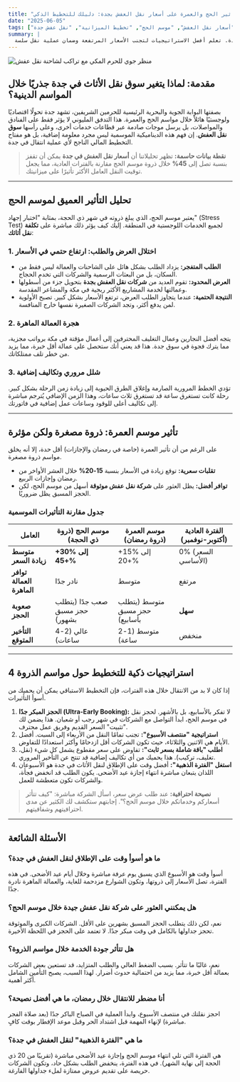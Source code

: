 ```yaml
---
title: "تأثير الحج والعمرة على أسعار نقل العفش بجدة: دليلك للتخطيط الذكي"
date: "2025-06-05"
tags: ["أسعار نقل العفش", "موسم الحج", "تخطيط الميزانية", "نقل عفش جدة"]
summary: |
  تحليل معمق لكيفية تأثير مواسم الحج والعمرة على تكلفة وتوافر خدمات نقل العفش في جدة. تعلم أفضل الاستراتيجيات لتجنب الأسعار المرتفعة وضمان عملية نقل سلسة.
---
```


![منظر جوي للحرم المكي مع تراكب لشاحنة نقل عفش](/images/saudi_house_moving_1.jpg)

## مقدمة: لماذا يتغير سوق نقل الأثاث في جدة جذريًا خلال المواسم الدينية؟

بصفتها البوابة الجوية والبحرية الرئيسية للحرمين الشريفين، تشهد جدة تحولًا اقتصاديًا ولوجستيًا هائلاً خلال مواسم الحج والعمرة. هذا التدفق المليوني لا يؤثر فقط على الفنادق والمواصلات، بل يرسل موجات صادمة عبر قطاعات خدمات أخرى، وعلى رأسها **سوق نقل العفش**. إن فهم هذه الديناميكية الموسمية ليس مجرد معلومة إضافية، بل هو مفتاح التخطيط المالي الناجح لأي عملية انتقال في جدة.

> **نقطة بيانات حاسمة:** تظهر تحليلاتنا أن **أسعار نقل العفش في جدة** يمكن أن تقفز بنسبة تصل إلى **45%** خلال ذروة موسم الحج مقارنة بالفترات العادية، مما يجعل توقيت النقل العامل الأكثر تأثيرًا على ميزانيتك.

---

## تحليل التأثير العميق لموسم الحج

يعتبر موسم الحج، الذي يبلغ ذروته في شهر ذي الحجة، بمثابة "اختبار إجهاد" (Stress Test) لجميع الخدمات اللوجستية في المنطقة. إليك كيف يؤثر ذلك مباشرة على **تكلفة نقل أثاثك**:

### 1. اختلال العرض والطلب: ارتفاع حتمي في الأسعار

*   **الطلب المتفجر:** يزداد الطلب بشكل هائل على الشاحنات والعمالة ليس فقط من السكان، بل من البعثات الرسمية والشركات التي تخدم الحجاج.
*   **العرض المحدود:** تقوم العديد من **شركات نقل العفش بجدة** بتحويل جزء من أسطولها وعمالتها لخدمة المشاريع الأكثر ربحية في مكة والمشاعر المقدسة.
*   **النتيجة الحتمية:** عندما يتجاوز الطلب العرض، ترتفع الأسعار بشكل كبير. تصبح الأولوية لمن يدفع أكثر، وتجد الشركات الصغيرة نفسها خارج المنافسة.

### 2. هجرة العمالة الماهرة

يتجه أفضل النجارين وعمال التغليف المحترفين إلى أعمال مؤقتة في مكة برواتب مجزية، مما يترك فجوة في سوق جدة. هذا قد يعني أنك ستحصل على عمالة أقل خبرة، مما يزيد من خطر تلف ممتلكاتك.

### 3. شلل مروري وتكاليف إضافية

تؤدي الخطط المرورية الصارمة وإغلاق الطرق الحيوية إلى زيادة زمن الرحلة بشكل كبير. رحلة كانت تستغرق ساعة قد تستغرق ثلاث ساعات، وهذا الزمن الإضافي يُترجم مباشرة إلى تكاليف أعلى للوقود وساعات عمل إضافية في فاتورتك.

---

## تأثير موسم العمرة: ذروة مصغرة ولكن مؤثرة

على الرغم من أن تأثير العمرة (خاصة في رمضان والإجازات) أقل حدة، إلا أنه يخلق مواسم ذروة مصغرة.
*   **تقلبات سعرية:** توقع زيادة في الأسعار بنسبة **15-20%** خلال العشر الأواخر من رمضان وإجازات الربيع.
*   **توافر أفضل:** يظل العثور على **شركة نقل عفش موثوقة** أسهل من موسم الحج، لكن الحجز المسبق يظل ضروريًا.

### جدول مقارنة التأثيرات الموسمية

| العامل | موسم الحج (ذروة ذي الحجة) | موسم العمرة (ذروة رمضان) | الفترة العادية (أكتوبر-نوفمبر) |
|---|---|---|---|
| **متوسط زيادة السعر** | **+30% إلى +45%** | +15% إلى +20% | 0% (السعر الأساسي) |
| **توافر العمالة الماهرة** | نادر جدًا | متوسط | مرتفع |
| **صعوبة الحجز** | صعب جدًا (يتطلب حجز مسبق بشهور) | متوسط (يتطلب حجز مسبق بأسابيع) | **سهل** |
| **التأخير المتوقع** | عالي (2-4 ساعات) | متوسط (1-2 ساعة) | منخفض |

---

## 4 استراتيجيات ذكية للتخطيط حول مواسم الذروة

إذا كان لا بد من الانتقال خلال هذه الفترات، فإن التخطيط الاستباقي يمكن أن يحميك من أسوأ التأثيرات.

1.  **الحجز المبكر جدًا (Ultra-Early Booking):** لا تفكر بالأسابيع، بل بالأشهر. لحجز نقل في موسم الحج، ابدأ التواصل مع الشركات في شهر رجب أو شعبان. هذا يضمن لك "تثبيت" السعر القديم وفريق عمل محترف.
2.  **استراتيجية "منتصف الأسبوع":** تجنب تمامًا النقل من الأربعاء إلى السبت. أفضل الأيام هي الاثنين والثلاثاء، حيث تكون الشركات أقل ازدحامًا وأكثر استعدادًا للتفاوض.
3.  **اطلب "باقة شاملة بسعر ثابت":** تفاوض على سعر مقطوع يشمل كل شيء (نقل، تغليف، تركيب). هذا يحميك من أي تكاليف إضافية قد تنتج عن التأخير المروري.
4.  **استغل "الفترة الذهبية":** أفضل وقت على الإطلاق لنقل الأثاث في جدة هو الأسبوعان اللذان يتبعان مباشرة انتهاء إجازة عيد الأضحى. يكون الطلب قد انخفض فجأة، والشركات تكون متعطشة للعمل.

> **نصيحة احترافية:** عند طلب عرض سعر، اسأل الشركة مباشرة: "كيف تتأثر أسعاركم وخدماتكم خلال موسم الحج؟". إجابتهم ستكشف لك الكثير عن مدى احترافيتهم وشفافيتهم.

---

## الأسئلة الشائعة

### ما هو أسوأ وقت على الإطلاق لنقل العفش في جدة؟
أسوأ وقت هو الأسبوع الذي يسبق يوم عرفة مباشرة وخلال أيام عيد الأضحى. في هذه الفترة، تصل الأسعار إلى ذروتها، وتكون الشوارع مزدحمة للغاية، والعمالة الماهرة نادرة جدًا.

### هل يمكنني العثور على شركة نقل عفش جيدة خلال موسم الحج؟
نعم، لكن ذلك يتطلب الحجز المسبق بشهرين على الأقل. الشركات الكبرى والموثوقة تحجز جداولها بالكامل في وقت مبكر جدًا. لا تعتمد على الحجز في اللحظة الأخيرة.

### هل تتأثر جودة الخدمة خلال مواسم الذروة؟
نعم، غالبًا ما تتأثر. بسبب الضغط العالي والطلب المتزايد، قد تستعين بعض الشركات بعمالة أقل خبرة، مما يزيد من احتمالية حدوث أضرار. لهذا السبب، يصبح التأمين الشامل أكثر أهمية.

### أنا مضطر للانتقال خلال رمضان، ما هي أفضل نصيحة؟
احجز نقلتك في منتصف الأسبوع، وابدأ العملية في الصباح الباكر جدًا (بعد صلاة الفجر مباشرة) لإنهاء المهمة قبل اشتداد الحر وقبل موعد الإفطار بوقت كافٍ.

### ما هي "الفترة الذهبية" لنقل العفش في جدة؟
هي الفترة التي تلي انتهاء موسم الحج وإجازة عيد الأضحى مباشرة (تقريبًا من 20 ذي الحجة إلى نهاية الشهر). في هذه الفترة، ينخفض الطلب بشكل حاد، وتكون الشركات حريصة على تقديم عروض ممتازة لملء جداولها الفارغة.